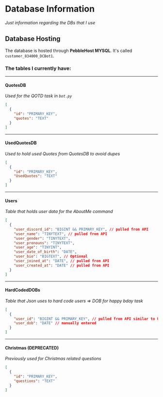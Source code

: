 # Database Information
###### Just information regarding the DBs that I use

## Database Hosting
The database is hosted through **PebbleHost MYSQL**. It's called `customer_834000_DCBot1`.

### The tables I currently have:

---

#### **QuotesDB**  
*Used for the QOTD task in `bot.py`*  
```json
[
  {
    "id": "PRIMARY_KEY",
    "quotes": "TEXT"
  }
]
```
---
#### **UsedQuotesDB**  
*Used to hold used Quotes from QuotesDB to avoid dupes*  
```json
[
  {
    "id": "PRIMARY_KEY",
    "UsedQuotes": "TEXT"
  }
]
```
---

#### Users
*Table that holds user data for the AboutMe command*
```json
[
  {
    "user_discord_id": "BIGINT && PRIMARY_KEY", // pulled from API
    "user_name": "TINYTEXT", // pulled from API
    "user_gender": "TINYTEXT",
    "user_pronouns": "TINYTEXT",
    "user_age": "TINYINT",
    "user_date_of_birth": "DATE",
    "user_bio": "BIGTEXT", // Optional
    "user_joined_at": "DATE", // pulled from API
    "user_created_at": "DATE" // pulled from API
  }
]
```
---

#### HardCodedDOBs
*Table that Json uses to hard code users => DOB for happy bday task*
```json
[
  {
    "user_id": "BIGINT && PRIMARY_KEY", // pulled from API similar to Users -> user_discord_id
    "user_dob": "DATE" // manually entered
  }
]
```
---

#### **Christmas** (DEPRECATED)
*Previously used for Christmas related questions*
```json
[
  {
    "id": "PRIMARY_KEY",
    "questions": "TEXT"
  }
]
```
